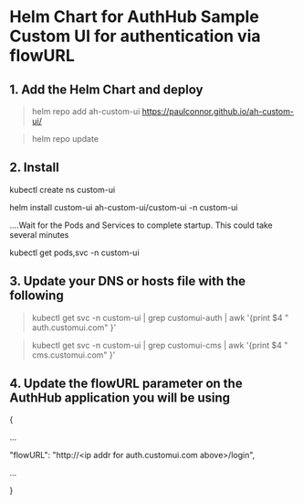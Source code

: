 # Helm Chart for AuthHub Sample Custom UI for authentication via flowURL

## 1. Add the Helm Chart and deploy

> helm repo add ah-custom-ui https://paulconnor.github.io/ah-custom-ui/

> helm repo update


## 2. Install 

kubectl create ns custom-ui

helm install custom-ui ah-custom-ui/custom-ui -n custom-ui

....Wait for the Pods and Services to complete startup. This could take several minutes 

kubectl get pods,svc -n custom-ui


## 3. Update your DNS or hosts file with the following

> kubectl get svc -n custom-ui | grep customui-auth | awk '{print $4 " auth.customui.com" }'

> kubectl get svc -n custom-ui | grep customui-cms | awk '{print $4 " cms.customui.com" }'

## 4. Update the flowURL parameter on the AuthHub application you will be using

{

  ...
  
  "flowURL": "http://\<ip addr for auth.customui.com above\>/login",
  
  ...

}
  

